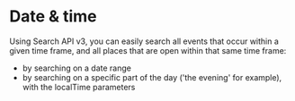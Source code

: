 ---
---

# Date & time

Using Search API v3, you can easily search all events that occur within a given time frame, and all places that are open within that same time frame:
* by searching on a date range 
* by searching on a specific part of the day ('the evening' for example), with the localTime parameters

